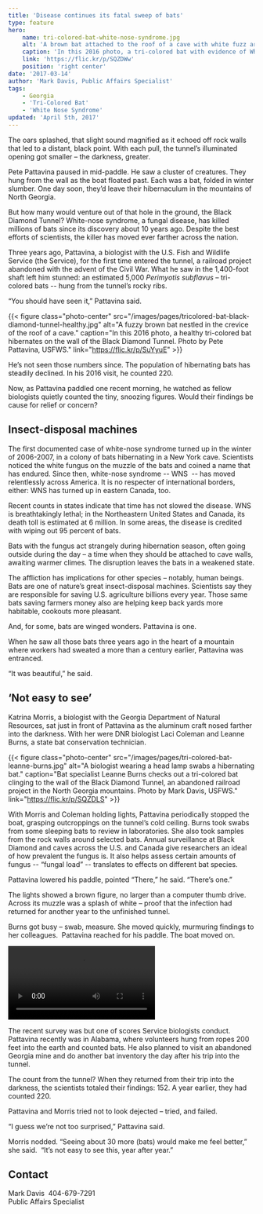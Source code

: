 ```yaml
---
title: 'Disease continues its fatal sweep of bats'
type: feature
hero:
    name: tri-colored-bat-white-nose-syndrome.jpg
    alt: 'A brown bat attached to the roof of a cave with white fuzz around its nose'
    caption: 'In this 2016 photo, a tri-colored bat with evidence of White Nose Syndrome (WNS) hibernates on the wall of the Black Diamond Tunnel in the North Georgia mountains. Photo by Pete Pattavina/USFWS.'
    link: 'https://flic.kr/p/SQZDWw'
    position: 'right center'
date: '2017-03-14'
author: 'Mark Davis, Public Affairs Specialist'
tags:
    - Georgia
    - 'Tri-Colored Bat'
    - 'White Nose Syndrome'
updated: 'April 5th, 2017'
---
```


The oars splashed, that slight sound magnified as it echoed off rock walls that led to a distant, black point. With each pull, the tunnel’s illuminated opening got smaller – the darkness, greater.

Pete Pattavina paused in mid-paddle. He saw a cluster of creatures. They hung from the wall as the boat floated past. Each was a bat, folded in winter slumber. One day soon, they’d leave their hibernaculum in the mountains of North Georgia.

But how many would venture out of that hole in the ground, the Black Diamond Tunnel? White-nose syndrome, a fungal disease, has killed millions of bats since its discovery about 10 years ago. Despite the best efforts of scientists, the killer has moved ever farther across the nation.

Three years ago, Pattavina, a biologist with the U.S. Fish and Wildlife Service (the Service), for the first time entered the tunnel, a railroad project abandoned with the advent of the Civil War. What he saw in the 1,400-foot shaft left him stunned: an estimated 5,000 *Perimyotis subflavus* – tri-colored bats -- hung from the tunnel’s rocky ribs.

“You should have seen it,” Pattavina said.

{{< figure class="photo-center" src="/images/pages/tricolored-bat-black-diamond-tunnel-healthy.jpg" alt="A fuzzy brown bat nestled in the crevice of the roof of a cave." caption="In this 2016 photo, a healthy tri-colored bat hibernates on the wall of the Black Diamond Tunnel. Photo by Pete Pattavina, USFWS." link="https://flic.kr/p/SuYyuE" >}}

He’s not seen those numbers since. The population of hibernating bats has steadily declined. In his 2016 visit, he counted 220.

Now, as Pattavina paddled one recent morning, he watched as fellow biologists quietly counted the tiny, snoozing figures. Would their findings be cause for relief or concern?

## Insect-disposal machines

The first documented case of white-nose syndrome turned up in the winter of 2006-2007, in a colony of bats hibernating in a New York cave. Scientists noticed the white fungus on the muzzle of the bats and coined a name that has endured.
Since then, white-nose syndrome -- WNS  -- has moved relentlessly across America. It is no respecter of international borders, either: WNS has turned up in eastern Canada, too.

Recent counts in states indicate that time has not slowed the disease. WNS is breathtakingly lethal; in the Northeastern United States and Canada, its death toll is estimated at 6 million. In some areas, the disease is credited with wiping out 95 percent of bats.

Bats with the fungus act strangely during hibernation season, often going outside during the day – a time when they should be attached to cave walls, awaiting warmer climes. The disruption leaves the bats in a weakened state.

The affliction has implications for other species – notably, human beings. Bats are one of nature’s great insect-disposal machines. Scientists say they are responsible for saving U.S. agriculture billions every year. Those same bats saving farmers money also are helping keep back yards more habitable, cookouts more pleasant.

And, for some, bats are winged wonders. Pattavina is one.

When he saw all those bats three years ago in the heart of a mountain where workers had sweated a more than a century earlier, Pattavina was entranced.

“It was beautiful,” he said.

## ‘Not easy to see’

Katrina Morris, a biologist with the Georgia Department of Natural Resources, sat just in front of Pattavina as the aluminum craft nosed farther into the darkness. With her were DNR biologist Laci Coleman and Leanne Burns, a state bat conservation technician.

{{< figure class="photo-center" src="/images/pages/tri-colored-bat-leanne-burns.jpg" alt="A biologist wearing a head lamp swabs a hibernating bat." caption="Bat specialist Leanne Burns checks out a tri-colored bat clinging to the wall of the Black Diamond Tunnel, an abandoned railroad project in the North Georgia mountains. Photo by Mark Davis, USFWS." link="https://flic.kr/p/SQZDLS" >}}

With Morris and Coleman holding lights, Pattavina periodically stopped the boat, grasping outcroppings on the tunnel’s cold ceiling. Burns took swabs from some sleeping bats to review in laboratories. She also took samples from the rock walls around selected bats. Annual surveillance at Black Diamond and caves across the U.S. and Canada give researchers an ideal of how prevalent the fungus is. It also helps assess certain amounts of fungus -- “fungal load” -- translates to effects on different bat species.

Pattavina lowered his paddle, pointed “There,” he said. “There’s one.”

The lights showed a brown figure, no larger than a computer thumb drive. Across its muzzle was a splash of white – proof that the infection had returned for another year to the unfinished tunnel.

Burns got busy – swab, measure. She moved quickly, murmuring findings to her colleagues.  Pattavina reached for his paddle. The boat moved on.

<video controls="" preload="metadata">
  <source src="/video/white-nose-syndrom-search-black-diamond-tunnel.mp4" type="video/mp4">
  <track src="treeOfLife/tracks/developerStories-subtitles-en.vtt" label="English subtitles" kind="subtitles" srclang="en" default="">
  <track default label-"English" kind="subtitles" srclang="en" src="/video/caption/white-nose-syndrom-search-black-diamond-tunnel.vtt">
  Sorry, your browser does not support HTML5 video.
</video>

The recent survey was but one of scores Service biologists conduct. Pattavina recently was in Alabama, where volunteers hung from ropes 200 feet into the earth and counted bats. He also planned to visit an abandoned Georgia mine and do another bat inventory the day after his trip into the tunnel.

The count from the tunnel? When they returned from their trip into the darkness, the scientists totaled their findings: 152. A year earlier, they had counted 220.

Pattavina and Morris tried not to look dejected – tried, and failed.

“I guess we’re not too surprised,” Pattavina said.

Morris nodded. “Seeing about 30 more (bats) would make me feel better,” she said.  “It’s not easy to see this, year after year.”

## Contact

Mark Davis  404-679-7291  
Public Affairs Specialist  
